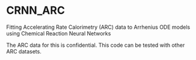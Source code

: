 # CRNN_ARC
Fitting Accelerating Rate Calorimetry (ARC) data to Arrhenius ODE models using Chemical Reaction Neural Networks

The ARC data for this is confidential. This code can be tested with other ARC datasets.
